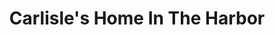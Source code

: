 ---
title: "Carlisle's Home In The Harbor"
url: /ashtabula/carlisles-home-in-the-harbor/
shop: Andenken
---